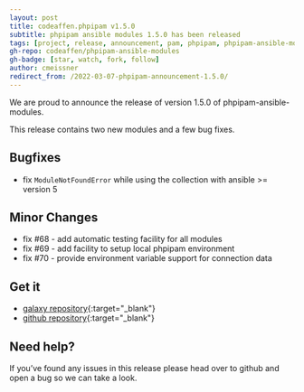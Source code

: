 ```yaml
---
layout: post
title: codeaffen.phpipam v1.5.0
subtitle: phpipam ansible modules 1.5.0 has been released
tags: [project, release, announcement, pam, phpipam, phpipam-ansible-modules]
gh-repo: codeaffen/phpipam-ansible-modules
gh-badge: [star, watch, fork, follow]
author: cmeissner
redirect_from: /2022-03-07-phpipam-announcement-1.5.0/
---
```


We are proud to announce the release of version 1.5.0 of phpipam-ansible-modules.

This release contains two new modules and a few bug fixes.

## Bugfixes

- fix `ModuleNotFoundError` while using the collection with ansible >= version 5

## Minor Changes

- fix \#68 - add automatic testing facility for all modules
- fix \#69 - add facility to setup local phpipam environment
- fix \#70 - provide environment variable support for connection data

## Get it

- [galaxy repository](https://galaxy.ansible.com/codeaffen/phpipam){:target="_blank"}
- [github repository](https://github.com/codeaffen/phpipam-ansible-modules){:target="_blank"}

## Need help?

If you’ve found any issues in this release please head over to github and open a bug so we can take a look.

